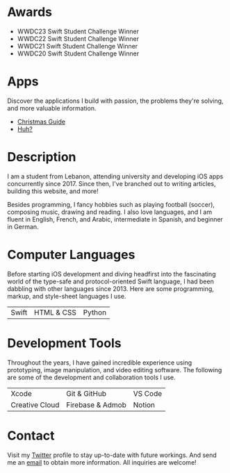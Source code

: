 # Awards

- WWDC23 Swift Student Challenge Winner
- WWDC22 Swift Student Challenge Winner
- WWDC21 Swift Student Challenge Winner
- WWDC20 Swift Student Challenge Winner

# Apps

Discover the applications I build with passion, the problems they're solving, and more valuable information.
- [Christmas Guide](https://apps.apple.com/app/id1546178842)
- [Huh?](https://apps.apple.com/app/id1330097506)

# Description

I am a student from Lebanon, attending university and developing iOS apps concurrently since 2017. Since then, I've branched out to writing articles, building this website, and more! 

Besides programming, I fancy hobbies such as playing football (soccer), composing music, drawing and reading. I also love languages, and I am fluent in English, French, and Arabic, intermediate in Spanish, and beginner in German.

# Computer Languages

Before starting iOS development and diving headfirst into the fascinating world of the type-safe and protocol-oriented Swift language, I had been dabbling with other languages since 2013. Here are some programming, markup, and style-sheet languages I use.

|    |    |    |
|:---|:---|:---|
| Swift | HTML & CSS | Python |

# Development Tools

Throughout the years, I have gained incredible experience using prototyping, image manipulation, and video editing software. The following are some of the development and collaboration tools I use.

|    |    |    |
|:---|:---|:---|
| Xcode | Git & GitHub | VS Code |
| Creative Cloud | Firebase & Admob | Notion |

# Contact

Visit my [Twitter](https://twitter.com/yaapete) profile to stay up-to-date with future workings. And send me an [email](mailto:yaapete.dev@gmail.com) to obtain more information. All inquiries are welcome!
